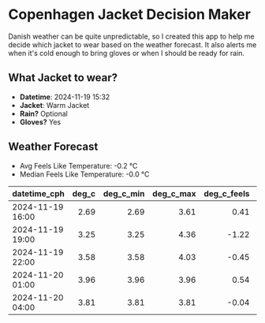 
# Copenhagen Jacket Decision Maker

Danish weather can be quite unpredictable, so I created this app to help me decide which jacket to wear based on the weather forecast. 
It also alerts me when it's cold enough to bring gloves or when I should be ready for rain.

## What Jacket to wear?

- **Datetime**: 2024-11-19 15:32
- **Jacket**: Warm Jacket
- **Rain?** Optional
- **Gloves?** Yes

## Weather Forecast
- Avg Feels Like Temperature: -0.2 °C
- Median Feels Like Temperature: -0.0 °C

| datetime_cph     |   deg_c |   deg_c_min |   deg_c_max |   deg_c_feels | weather   | wind   | rain   |
|:-----------------|--------:|------------:|------------:|--------------:|:----------|:-------|:-------|
| 2024-11-19 16:00 |    2.69 |        2.69 |        3.61 |          0.41 | Rain      | Low    | Low    |
| 2024-11-19 19:00 |    3.25 |        3.25 |        4.36 |         -1.22 | Snow      | Medium | None   |
| 2024-11-19 22:00 |    3.58 |        3.58 |        4.03 |         -0.45 | Snow      | Medium | None   |
| 2024-11-20 01:00 |    3.96 |        3.96 |        3.96 |          0.54 | Rain      | Low    | Low    |
| 2024-11-20 04:00 |    3.81 |        3.81 |        3.81 |         -0.04 | Clouds    | Low    | None   |
        